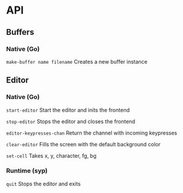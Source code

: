 # API

## Buffers

### Native (Go)

`make-buffer name filename` Creates a new buffer instance

## Editor

### Native (Go)

`start-editor` Start the editor and inits the frontend

`stop-editor` Stops the editor and closes the frontend

`editor-keypresses-chan` Return the channel with incoming keypresses

`clear-editor` Fills the screen with the default background color

`set-cell` Takes x, y, character, fg, bg

### Runtime (syp)

`quit` Stops the editor and exits
